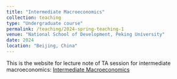 ```yaml
---
title: "Intermediate Macroeconomics"
collection: teaching
type: "Undergraduate course"
permalink: /teaching/2024-spring-teaching-1
venue: "National School of Development, Peking University"
date: 2024
location: "Beijing, China"
---
```


This is the website for lecture note of TA session for intermediate macroeconomics: [Intermediate Macroeconomics](https://george-sun-econ.github.io/Intermediate_Macro/)
